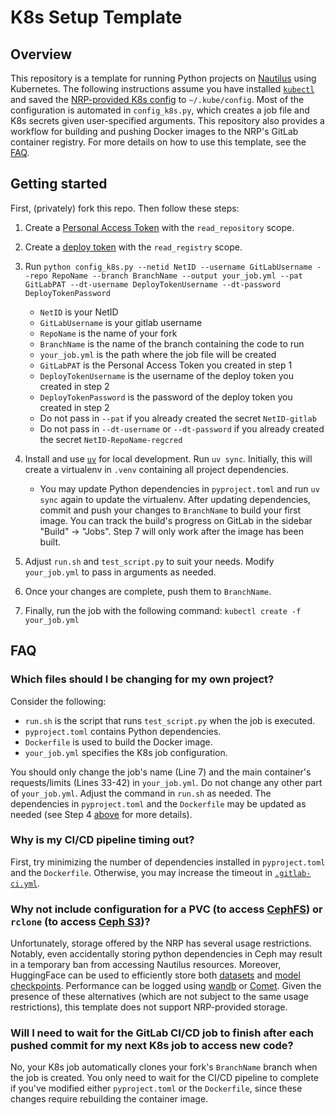 # K8s Setup Template


## Overview

This repository is a template for running Python projects on [Nautilus](https://nrp.ai/documentation/) using Kubernetes. The following instructions assume you have installed [`kubectl`](https://kubernetes.io/docs/tasks/tools/) and saved the [NRP-provided K8s config](https://portal.nrp-nautilus.io/authConfig) to `~/.kube/config`. Most of the configuration is automated in `config_k8s.py`, which creates a job file and K8s secrets given user-specified arguments. This repository also provides a workflow for building and pushing Docker images to the NRP's GitLab container registry. For more details on how to use this template, see the [FAQ](#faq). 


## Getting started

First, (privately) fork this repo. Then follow these steps:

1. Create a [Personal Access Token](https://docs.gitlab.com/user/profile/personal_access_tokens/) with the `read_repository` scope.
2. Create a [deploy token](https://docs.gitlab.com/user/project/deploy_tokens/) with the `read_registry` scope.
3. Run `python config_k8s.py --netid NetID --username GitLabUsername --repo RepoName --branch BranchName --output your_job.yml --pat GitLabPAT --dt-username DeployTokenUsername --dt-password DeployTokenPassword`
    - `NetID` is your NetID
    - `GitLabUsername` is your gitlab username
    - `RepoName` is the name of your fork
    - `BranchName` is the name of the branch containing the code to run
    - `your_job.yml` is the path where the job file will be created
    - `GitLabPAT` is the Personal Access Token you created in step 1
    - `DeployTokenUsername` is the username of the deploy token you created in step 2
    - `DeployTokenPassword` is the password of the deploy token you created in step 2
    - Do not pass in `--pat` if you already created the secret `NetID-gitlab`
    - Do not pass in `--dt-username` or `--dt-password` if you already created the secret `NetID-RepoName-regcred`

4. Install and use [`uv`](https://docs.astral.sh/uv/getting-started/installation/) for local development. Run `uv sync`. Initially, this will create a virtualenv in `.venv` containing all project dependencies.
    - You may update Python dependencies in `pyproject.toml` and run `uv sync` again to update the virtualenv. After updating dependencies, commit and push your changes to `BranchName` to build your first image. You can track the build's progress on GitLab in the sidebar "Build" &rarr; "Jobs". Step 7 will only work after the image has been built.
5. Adjust `run.sh` and `test_script.py` to suit your needs. Modify `your_job.yml` to pass in arguments as needed.
6. Once your changes are complete, push them to `BranchName`.
7. Finally, run the job with the following command: `kubectl create -f your_job.yml`


## FAQ


### Which files should I be changing for my own project?

Consider the following:
- `run.sh` is the script that runs `test_script.py` when the job is executed.
- `pyproject.toml` contains Python dependencies.
- `Dockerfile` is used to build the Docker image.
- `your_job.yml` specifies the K8s job configuration.

You should only change the job's name (Line 7) and the main container's requests/limits (Lines 33-42) in `your_job.yml`. Do not change any other part of `your_job.yml`. Adjust the command in `run.sh` as needed. The dependencies in `pyproject.toml` and the `Dockerfile` may be updated as needed (see Step 4 [above](#getting-started) for more details).


### Why is my CI/CD pipeline timing out?

First, try minimizing the number of dependencies installed in `pyproject.toml` and the `Dockerfile`. Otherwise, you may increase the timeout in [`.gitlab-ci.yml`](https://gitlab.nrp-nautilus.io/varuniyer/k8s-setup-template/-/blob/main/.gitlab-ci.yml?ref_type=heads#L7).


### Why not include configuration for a PVC (to access [CephFS](https://nrp.ai/documentation/userdocs/storage/ceph/)) or `rclone` (to access [Ceph S3](https://nrp.ai/documentation/userdocs/storage/ceph-s3/))?

Unfortunately, storage offered by the NRP has several usage restrictions. Notably, even accidentally storing python dependencies in Ceph may result in a temporary ban from accessing Nautilus resources. Moreover, HuggingFace can be used to efficiently store both [datasets](https://huggingface.co/docs/datasets/en/create_dataset) and [model checkpoints](https://huggingface.co/docs/huggingface_hub/en/guides/upload). Performance can be logged using [wandb](https://docs.wandb.ai/) or [Comet](https://www.comet.com/docs/). Given the presence of these alternatives (which are not subject to the same usage restrictions), this template does not support NRP-provided storage.


### Will I need to wait for the GitLab CI/CD job to finish after each pushed commit for my next K8s job to access new code?

No, your K8s job automatically clones your fork's `BranchName` branch when the job is created. You only need to wait for the CI/CD pipeline to complete if you've modified either `pyproject.toml` or the `Dockerfile`, since these changes require rebuilding the container image.
